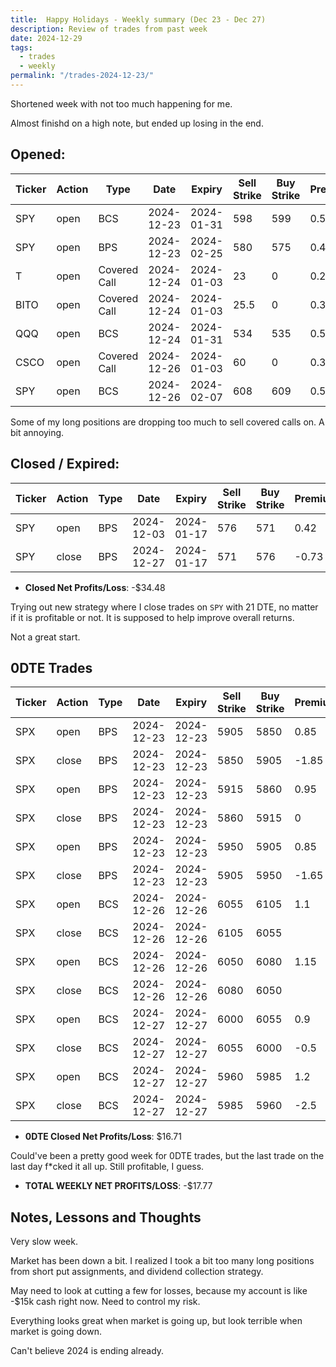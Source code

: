 ```yaml
---
title:  Happy Holidays - Weekly summary (Dec 23 - Dec 27)
description: Review of trades from past week
date: 2024-12-29
tags:
  - trades
  - weekly
permalink: "/trades-2024-12-23/"
---
```


Shortened week with not too much happening for me.

Almost finishd on a high note, but ended up losing in the end.

## Opened:

<div class="trade-table weekly full-width">

|**Ticker**|**Action**|**Type**|**Date**|**Expiry**|**Sell Strike**|**Buy Strike**|**Premium**|**Qty**|**Fee**|**Net**|
|---|---|---|---|---|---|---|---|---|---|---|
|SPY|open|BCS|2024-12-23|2024-01-31|598|599|0.52|1|3.06|48.94|
|SPY|open|BPS|2024-12-23|2024-02-25|580|575|0.48|1|1.4|46.6|
|T|open|Covered Call|2024-12-24|2024-01-03|23|0|0.2|1|0.8|19.2|
|BITO|open|Covered Call|2024-12-24|2024-01-03|25.5|0|0.3|1|0.8|29.2|
|QQQ|open|BCS|2024-12-24|2024-01-31|534|535|0.52|1|1.41|50.59|
|CSCO|open|Covered Call|2024-12-26|2024-01-03|60|0|0.37|1|1.05|35.95|
|SPY|open|BCS|2024-12-26|2024-02-07|608|609|0.53|1|2.11|50.89|

</div>

Some of my long positions are dropping too much to sell covered calls on.  A bit annoying.  

## Closed / Expired:

<div class = "trade-table monthly full-width">

|**Ticker**|**Action**|**Type**|**Date**|**Expiry**|**Sell Strike**|**Buy Strike**|**Premium**|**Qty**|**Fee**|**Net**|**Profit/Loss**|
|---|---|---|---|---|---|---|---|---|---|---|---|
|SPY|open|BPS|2024-12-03|2024-01-17|576|571|0.42|1|2.09|39.91|-$34.48|
|SPY|close|BPS|2024-12-27|2024-01-17|571|576|-0.73|1|1.39|-74.39|

</div>

- **Closed Net Profits/Loss**: -$34.48

Trying out new strategy where I close trades on `SPY` with 21 DTE, no matter if it is profitable or not.  It is supposed to help improve overall returns.

Not a great start.

## 0DTE Trades

<div class = "trade-table monthly full-width">

|**Ticker**|**Action**|**Type**|**Date**|**Expiry**|**Sell Strike**|**Buy Strike**|**Premium**|**Qty**|**Fee**|**Net**|**Profit/Loss**|
|---|---|---|---|---|---|---|---|---|---|---|---|
|SPX|open|BPS|2024-12-23|2024-12-23|5905|5850|0.85|1|3.18|81.82|-$106.36|
|SPX|close|BPS|2024-12-23|2024-12-23|5850|5905|-1.85|1|3.18|-188.18|
|SPX|open|BPS|2024-12-23|2024-12-23|5915|5860|0.95|1|3.18|91.82|$91.82|
|SPX|close|BPS|2024-12-23|2024-12-23|5860|5915|0|1|0|0|
|SPX|open|BPS|2024-12-23|2024-12-23|5950|5905|0.85|1|3.09|81.91|-$86.27|
|SPX|close|BPS|2024-12-23|2024-12-23|5905|5950|-1.65|1|3.18|-168.18|
|SPX|open|BCS|2024-12-26|2024-12-26|6055|6105|1.1|1|3.18|106.82|$106.82|
|SPX|close|BCS|2024-12-26|2024-12-26|6105|6055||1||0|
|SPX|open|BCS|2024-12-26|2024-12-26|6050|6080|1.15|1|3.18|111.82|$111.82|
|SPX|close|BCS|2024-12-26|2024-12-26|6080|6050||1||0|
|SPX|open|BCS|2024-12-27|2024-12-27|6000|6055|0.9|1|3.19|86.81|$33.71|
|SPX|close|BCS|2024-12-27|2024-12-27|6055|6000|-0.5|1|3.1|-53.1|
|SPX|open|BCS|2024-12-27|2024-12-27|5960|5985|1.2|1|3.19|116.81|-$134.83|
|SPX|close|BCS|2024-12-27|2024-12-27|5985|5960|-2.5|1|1.64|-251.64|

</div>

- **0DTE Closed Net Profits/Loss**: $16.71

Could've been a pretty good week for 0DTE trades, but the last trade on the last day f*cked it all up.  Still profitable, I guess.

- **TOTAL WEEKLY NET PROFITS/LOSS**: -$17.77


## Notes, Lessons and Thoughts

Very slow week.

Market has been down a bit.  I realized I took a bit too many long positions from short put assignments, and dividend collection strategy.  

May need to look at cutting a few for losses, because my account is like -$15k cash right now.  Need to control my risk. 

Everything looks great when market is going up, but look terrible when market is going down.  

Can't believe 2024 is ending already.




